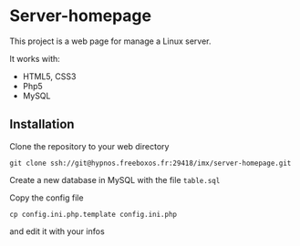 Server-homepage
===============

This project is a web page for manage a Linux server.

It works with:

+ HTML5, CSS3
+ Php5
+ MySQL

Installation
-------

Clone the repository to your web directory

    git clone ssh://git@hypnos.freeboxos.fr:29418/imx/server-homepage.git

Create a new database in MySQL with the file `table.sql`

Copy the config file

    cp config.ini.php.template config.ini.php

and edit it with your infos


